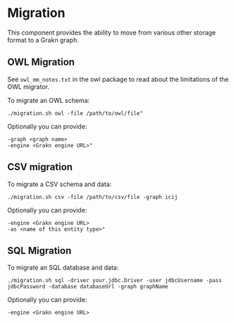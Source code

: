 Migration
=====

This component provides the ability to move from various other storage format to a Grakn graph.

OWL Migration
----

See `owl_mm_notes.txt` in the owl package to read about the limitations of the OWL migrator.

To migrate an OWL schema:
```
./migration.sh owl -file /path/to/owl/file"
```

Optionally you can provide:
```
-graph <graph name>
-engine <Grakn engine URL>"
```

CSV migration
----

To migrate a CSV schema and data:
```
./migration.sh csv -file /path/to/csv/file -graph icij
```

Optionally you can provide:
```
-engine <Grakn engine URL>
-as <name of this entity type>"
```


SQL Migration
-----

To migrate an SQL database and data:
```
./migration.sh sql -driver your.jdbc.Driver -user jdbcUsername -pass jdbcPassword -database databaseUrl -graph graphName
```

Optionally you can provide:
```
-engine <Grakn engine URL>
```